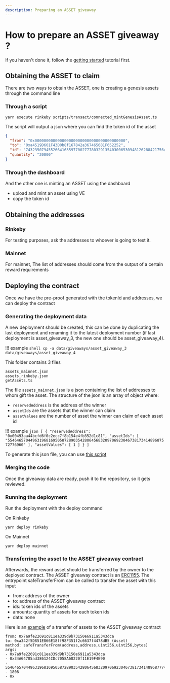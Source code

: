 ```yaml
---
description: Preparing an ASSET giveaway
---
```


# How to prepare an ASSET giveaway ?

If you haven't done it, follow the [getting started](../intro/index.md) tutorial first.

## Obtaining the ASSET to claim

There are two ways to obtain the ASSET, one is creating a genesis assets through the command line

### Through a script

```shell
yarn execute rinkeby scripts/transact/connected_mintGenesisAsset.ts
```

The script will output a json where you can find the token id of the asset

```json
{
  "from": "0x0000000000000000000000000000000000000000",
  "to": "0xa4519D601F43D0b8f167842a367465681F652252",
  "id": "74323507945526641635977002777803291354030065309481262884217564584542581295104",
  "quantity": "20000"
}
```

### Through the dashboard

And the other one is minting an ASSET using the dashboard

- upload and mint an asset using VE
- copy the token id

## Obtaining the addresses

### Rinkeby

For testing purposes, ask the addresses to whoever is going to test it.

### Mainnet

For mainnet, The list of addresses should come from the output of a certain reward requirements

## Deploying the contract

Once we have the pre-proof generated with the tokenId and addresses, we can deploy the contract

### Generating the deployment data

A new deployment should be created, this can be done by duplicating the last deployment and renaming it to the latest deployment number (if last deployment is asset_giveaway_3, the new one should be asset_giveaway_4).

!!! example
    ```shell
    cp -a data/giveaways/asset_giveaway_3 data/giveaways/asset_giveaway_4
    ```

This folder contains 3 files
```shell
assets_mainnet.json
assets_rinkeby.json
getAssets.ts
```
The file `assets_mainnet.json` is a json containing the list of addresses to whom gift the asset. The structure of the json is an array of object where:

- `reservedAddress` is the address of the winner
- `assetIds` are the assets that the winner can claim
- `assetValues` are the number of asset the winner can claim of each asset id

!!! example
    ```json
    [
      {
        "reservedAddress": "0x00493aa44bcfd6f0c2ecc7f8b154e4fb352d1c81",
        "assetIds": [
          "55464657044963196816950587289035428064568320970692304673817341489687572776960"
        ],
        "assetValues": [
          1
        ]
      }
    ]
    ```

To generate this json file, you can use [this script](https://github.com/thesandboxgame/TSB_Marketplace/blob/master/web-marketplace-server/src/scripts/AssetClaimPreProofsGenerator.js)

### Merging the code

Once the giveaway data are ready, push it to the repository, so it gets reviewed.

### Running the deployment

Run the deployment with the deploy command

On Rinkeby
```shell
yarn deploy rinkeby
```

On Mainnet
```shell
yarn deploy mainnet
```

### Transferring the asset to the ASSET giveaway contract

Afterwards, the reward asset should be transferred by the owner to the deployed contract.
The ASSET giveaway contract is an [ERC1155](https://eips.ethereum.org/EIPS/eip-1155#specification). The entrypoint safeTransferFrom can be called to transfer the asset with this input

- from: address of the owner
- to: address of the ASSET giveaway contract
- ids: token ids of the assets
- amounts: quantity of assets for each token ids
- data: none

Here is an [example](https://etherscan.io/tx/0x9eab1686825254fe16e68b3a8f430ce74002a3900ebfb47ce35a69fe1e75c0d7) of a transfer of assets to the ASSET giveaway contract

```
from: 0x7a9fe22691c811ea339d9b73150e6911a5343dca
to: 0xa342f5D851E866E18ff98F351f2c6637f4478dB5 (Asset)
method: safeTransferFrom(address,address,uint256,uint256,bytes)
args:
- 0x7a9fe22691c811ea339d9b73150e6911a5343dca
- 0x34A64705ad386124CDc7058A68220f11E19F4E90
- 55464657044963196816950587289035428064568320970692304673817341489687774103552
- 1808
- 0x
```
